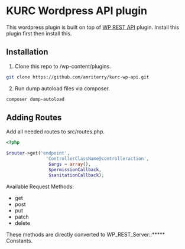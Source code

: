 # KURC Wordpress API plugin

This wordpress plugin is built on top of [WP REST API](http://v2.wp-api.org/) plugin. Install this plugin first then install this.

## Installation

1. Clone this repo to <wp-dir>/wp-content/plugins.
``` sh
git clone https://github.com/amriterry/kurc-wp-api.git
```

2. Run dump autoload files via composer.
``` sh
composer dump-autoload
```

## Adding Routes

Add all needed routes to src/routes.php.

``` php
<?php

$router->get('endpoint',
               'ControllerClassName@controlleraction',
                $args = array(),
                $permissionCallback,
                $sanitationCallback);
```

Available Request Methods:
* get
* post
* put
* patch
* delete

These methods are directly converted to WP_REST_Server::***** Constants.